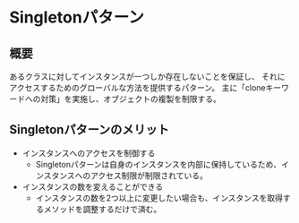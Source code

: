 # Singletonパターン

## 概要
あるクラスに対してインスタンスが一つしか存在しないことを保証し、
それにアクセスするためのグローバルな方法を提供するパターン。
主に「cloneキーワードへの対策」を実施し、オブジェクトの複製を制限する。

## Singletonパターンのメリット
- インスタンスへのアクセスを制御する
  - Singletonパターンは自身のインスタンスを内部に保持しているため、インスタンスへのアクセス制限が制限されている。
- インスタンスの数を変えることができる
  - インスタンスの数を2つ以上に変更したい場合も、インスタンスを取得するメソッドを調整するだけで済む。

